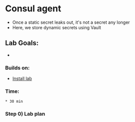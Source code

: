 # Consul agent

* Once a static secret leaks out, it's not a secret any longer
* Here, we store  dynamic secrets using Vault

## Lab Goals:

* 

### Builds on:
* [Install lab](../lab01)

### Time:
    * 30 min

### Step 0) Lab plan

